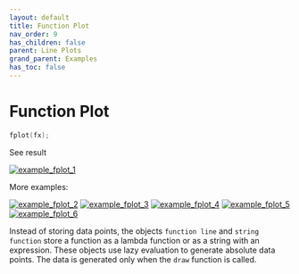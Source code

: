 ```yaml
---
layout: default
title: Function Plot
nav_order: 9
has_children: false
parent: Line Plots
grand_parent: Examples
has_toc: false
---
```

# Function Plot

```cpp
fplot(fx);
```


See result
    
[![example_fplot_1](https://github.com/alandefreitas/matplotplusplus/blob/master/docs/examples/line_plot/fplot/fplot_1.svg)](https://github.com/alandefreitas/matplotplusplus/blob/master/examples/line_plot/fplot/fplot_1.cpp)

More examples:
    
[![example_fplot_2](https://github.com/alandefreitas/matplotplusplus/blob/master/docs/examples/line_plot/fplot/fplot_2_thumb.png)](https://github.com/alandefreitas/matplotplusplus/blob/master/examples/line_plot/fplot/fplot_2.cpp)  [![example_fplot_3](https://github.com/alandefreitas/matplotplusplus/blob/master/docs/examples/line_plot/fplot/fplot_3_thumb.png)](https://github.com/alandefreitas/matplotplusplus/blob/master/examples/line_plot/fplot/fplot_3.cpp)  [![example_fplot_4](https://github.com/alandefreitas/matplotplusplus/blob/master/docs/examples/line_plot/fplot/fplot_4_thumb.png)](https://github.com/alandefreitas/matplotplusplus/blob/master/examples/line_plot/fplot/fplot_4.cpp)  [![example_fplot_5](https://github.com/alandefreitas/matplotplusplus/blob/master/docs/examples/line_plot/fplot/fplot_5_thumb.png)](https://github.com/alandefreitas/matplotplusplus/blob/master/examples/line_plot/fplot/fplot_5.cpp)  [![example_fplot_6](https://github.com/alandefreitas/matplotplusplus/blob/master/docs/examples/line_plot/fplot/fplot_6_thumb.png)](https://github.com/alandefreitas/matplotplusplus/blob/master/examples/line_plot/fplot/fplot_6.cpp)
  

Instead of storing data points, the objects `function line` and `string function` store a function as a lambda function or as a string with an expression. These objects use lazy evaluation to generate absolute data points. The data is generated only when the `draw` function is called.





<!-- Generated with mdsplit: https://github.com/alandefreitas/mdsplit -->
